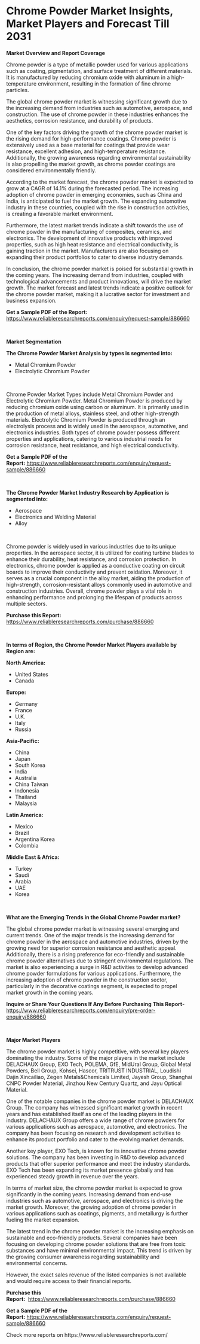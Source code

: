 <p><h1>Chrome Powder Market Insights, Market Players and Forecast Till 2031</h1></p><p><strong>Market Overview and Report Coverage</strong></p>
<p><p>Chrome powder is a type of metallic powder used for various applications such as coating, pigmentation, and surface treatment of different materials. It is manufactured by reducing chromium oxide with aluminum in a high-temperature environment, resulting in the formation of fine chrome particles.</p><p>The global chrome powder market is witnessing significant growth due to the increasing demand from industries such as automotive, aerospace, and construction. The use of chrome powder in these industries enhances the aesthetics, corrosion resistance, and durability of products.</p><p>One of the key factors driving the growth of the chrome powder market is the rising demand for high-performance coatings. Chrome powder is extensively used as a base material for coatings that provide wear resistance, excellent adhesion, and high-temperature resistance. Additionally, the growing awareness regarding environmental sustainability is also propelling the market growth, as chrome powder coatings are considered environmentally friendly.</p><p>According to the market forecast, the chrome powder market is expected to grow at a CAGR of 14.1% during the forecasted period. The increasing adoption of chrome powder in emerging economies, such as China and India, is anticipated to fuel the market growth. The expanding automotive industry in these countries, coupled with the rise in construction activities, is creating a favorable market environment.</p><p>Furthermore, the latest market trends indicate a shift towards the use of chrome powder in the manufacturing of composites, ceramics, and electronics. The development of innovative products with improved properties, such as high heat resistance and electrical conductivity, is gaining traction in the market. Manufacturers are also focusing on expanding their product portfolios to cater to diverse industry demands.</p><p>In conclusion, the chrome powder market is poised for substantial growth in the coming years. The increasing demand from industries, coupled with technological advancements and product innovations, will drive the market growth. The market forecast and latest trends indicate a positive outlook for the chrome powder market, making it a lucrative sector for investment and business expansion.</p></p>
<p><strong>Get a Sample PDF of the Report:</strong> <a href="https://www.reliableresearchreports.com/enquiry/request-sample/886660">https://www.reliableresearchreports.com/enquiry/request-sample/886660</a></p>
<p>&nbsp;</p>
<p><strong>Market Segmentation</strong></p>
<p><strong>The Chrome Powder Market Analysis by types is segmented into:</strong></p>
<p><ul><li>Metal Chromium Powder</li><li>Electrolytic Chromium Powder</li></ul></p>
<p>&nbsp;</p>
<p><p>Chrome Powder Market Types include Metal Chromium Powder and Electrolytic Chromium Powder. Metal Chromium Powder is produced by reducing chromium oxide using carbon or aluminum. It is primarily used in the production of metal alloys, stainless steel, and other high-strength materials. Electrolytic Chromium Powder is produced through an electrolysis process and is widely used in the aerospace, automotive, and electronics industries. Both types of chrome powder possess different properties and applications, catering to various industrial needs for corrosion resistance, heat resistance, and high electrical conductivity.</p></p>
<p><strong>Get a Sample PDF of the Report:</strong>&nbsp;<a href="https://www.reliableresearchreports.com/enquiry/request-sample/886660">https://www.reliableresearchreports.com/enquiry/request-sample/886660</a></p>
<p>&nbsp;</p>
<p><strong>The Chrome Powder Market Industry Research by Application is segmented into:</strong></p>
<p><ul><li>Aerospace</li><li>Electronics and Welding Material</li><li>Alloy</li></ul></p>
<p>&nbsp;</p>
<p><p>Chrome powder is widely used in various industries due to its unique properties. In the aerospace sector, it is utilized for coating turbine blades to enhance their durability, heat resistance, and corrosion protection. In electronics, chrome powder is applied as a conductive coating on circuit boards to improve their conductivity and prevent oxidation. Moreover, it serves as a crucial component in the alloy market, aiding the production of high-strength, corrosion-resistant alloys commonly used in automotive and construction industries. Overall, chrome powder plays a vital role in enhancing performance and prolonging the lifespan of products across multiple sectors.</p></p>
<p><strong>Purchase this Report:</strong>&nbsp; <a href="https://www.reliableresearchreports.com/purchase/886660">https://www.reliableresearchreports.com/purchase/886660</a></p>
<p>&nbsp;</p>
<p><strong>In terms of Region, the Chrome Powder Market Players available by Region are:</strong></p>
<p>
    <p> <strong> North America: </strong>
        <ul>
            <li>United States</li>
            <li>Canada</li>
        </ul>
        </p> 
    <p> <strong> Europe: </strong>
        <ul>
            <li>Germany</li>
            <li>France</li>
            <li>U.K.</li>
            <li>Italy</li>
            <li>Russia</li>
        </ul>
        </p> 
    <p> <strong> Asia-Pacific: </strong>
        <ul>
            <li>China</li>
            <li>Japan</li>
            <li>South Korea</li>
            <li>India</li>
            <li>Australia</li>
            <li>China Taiwan</li>
            <li>Indonesia</li>
            <li>Thailand</li>
            <li>Malaysia</li>
        </ul>
        </p> 
    <p> <strong> Latin America: </strong>
        <ul>
            <li>Mexico</li>
            <li>Brazil</li>
            <li>Argentina Korea</li>
            <li>Colombia</li>
        </ul>
        </p> 
    <p> <strong> Middle East & Africa: </strong>
        <ul>
            <li>Turkey</li>
            <li>Saudi</li>
            <li>Arabia</li>
            <li>UAE</li>
            <li>Korea</li>
        </ul>
    </p>
    </p>
<p>&nbsp;</p>
<p><strong>What are the Emerging Trends in the Global Chrome Powder market?</strong></p>
<p><p>The global chrome powder market is witnessing several emerging and current trends. One of the major trends is the increasing demand for chrome powder in the aerospace and automotive industries, driven by the growing need for superior corrosion resistance and aesthetic appeal. Additionally, there is a rising preference for eco-friendly and sustainable chrome powder alternatives due to stringent environmental regulations. The market is also experiencing a surge in R&D activities to develop advanced chrome powder formulations for various applications. Furthermore, the increasing adoption of chrome powder in the construction sector, particularly in the decorative coatings segment, is expected to propel market growth in the coming years.</p></p>
<p><strong>Inquire or Share Your Questions If Any Before Purchasing This Report</strong>- <a href="https://www.reliableresearchreports.com/enquiry/pre-order-enquiry/886660">https://www.reliableresearchreports.com/enquiry/pre-order-enquiry/886660</a></p>
<p>&nbsp;</p>
<p><strong>Major Market Players</strong></p>
<p><p>The chrome powder market is highly competitive, with several key players dominating the industry. Some of the major players in the market include DELACHAUX Group, EXO Tech, POLEMA, GfE, MidUral Group, Global Metal Powders, Bell Group, Kohsei, Hascor, TRITRUST INDUSTRIAL, Loudishi Dajin Xincailiao, Zegen Metals&Chemicals Limited, Jayesh Group, Shanghai CNPC Powder Material, Jinzhou New Century Quartz, and Jayu Optical Material.</p><p>One of the notable companies in the chrome powder market is DELACHAUX Group. The company has witnessed significant market growth in recent years and has established itself as one of the leading players in the industry. DELACHAUX Group offers a wide range of chrome powders for various applications such as aerospace, automotive, and electronics. The company has been focusing on research and development activities to enhance its product portfolio and cater to the evolving market demands.</p><p>Another key player, EXO Tech, is known for its innovative chrome powder solutions. The company has been investing in R&D to develop advanced products that offer superior performance and meet the industry standards. EXO Tech has been expanding its market presence globally and has experienced steady growth in revenue over the years.</p><p>In terms of market size, the chrome powder market is expected to grow significantly in the coming years. Increasing demand from end-use industries such as automotive, aerospace, and electronics is driving the market growth. Moreover, the growing adoption of chrome powder in various applications such as coatings, pigments, and metallurgy is further fueling the market expansion.</p><p>The latest trend in the chrome powder market is the increasing emphasis on sustainable and eco-friendly products. Several companies have been focusing on developing chrome powder solutions that are free from toxic substances and have minimal environmental impact. This trend is driven by the growing consumer awareness regarding sustainability and environmental concerns.</p><p>However, the exact sales revenue of the listed companies is not available and would require access to their financial reports.</p></p>
<p><strong>Purchase this Report:</strong>&nbsp;&nbsp;<a href="https://www.reliableresearchreports.com/purchase/886660">https://www.reliableresearchreports.com/purchase/886660</a></p>
<p></p>
<p><strong>Get a Sample PDF of the Report:</strong>&nbsp;<a href="https://www.reliableresearchreports.com/enquiry/request-sample/886660">https://www.reliableresearchreports.com/enquiry/request-sample/886660</a></p>
<p>Check more reports on https://www.reliableresearchreports.com/</p>